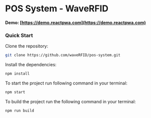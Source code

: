 # POS System - WaveRFID

#### Demo: [https://demo.reactpwa.com](https://demo.reactpwa.com)

### Quick Start
Clone the repository:
```bash
git clone https://github.com/waveRFID/pos-system.git 
```

Install the dependencies:
```bash
npm install
```

To start the project run following command in your terminal:
```bash
npm start
```

To build the project run the following command in your terminal:
```bash
npm run build
```
